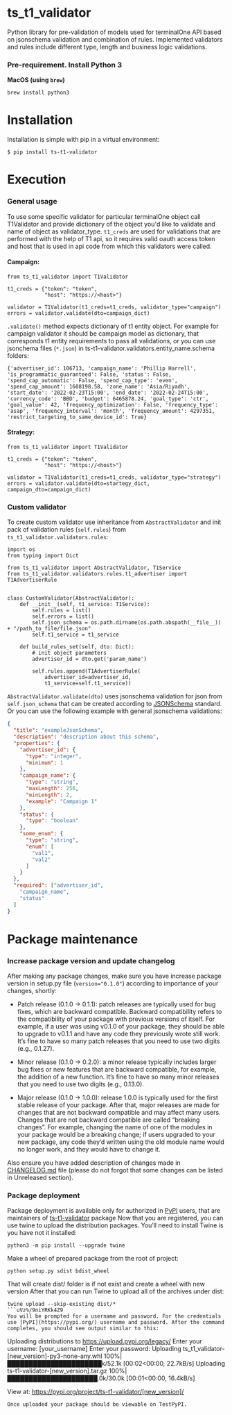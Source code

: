 # ts_t1_validator
Python library for pre-validation of models used for terminalOne API based on jsonschema validation and combination of rules.
Implemented validators and rules include different type, length and business logic validations.

### Pre-requirement. Install Python 3

**MacOS (using `brew`)**

```
brew install python3
```

Installation
============

Installation is simple with pip in a virtual environment:

``` {.bash}
$ pip install ts-t1-validator
```

Execution
============================
### General usage
To use some specific validator for particular terminalOne object call T1Validator and provide dictionary of the object you'd like to validate and name of object as validator_type.
`t1_creds` are used for validations that are performed with the help of T1 api, so it requires valid oauth access token and host that is used in api code from which this validators were called.

#### Campaign:
``` {.python}
from ts_t1_validator import T1Validator

t1_creds = {"token": "token",
            "host": "https://<host>"}
                         
validator = T1Validator(t1_creds=t1_creds, validator_type="campaign")
errors = validator.validate(dto=campaign_dict)
```

`.validate()` method expects dictionary of t1 entity object. For example for campaign validator it should be campaign model as dictionary, that corresponds t1 entity requirements to pass all validations, or you can use jsonchema files (`*.json`) in ts-t1-validator.validators.entity_name.schema folders:
```
{'advertiser_id': 106713, 'campaign_name': 'Phillip Harrell', 'is_programmatic_guaranteed': False, 'status': False, 'spend_cap_automatic': False, 'spend_cap_type': 'even', 'spend_cap_amount': 1608198.58, 'zone_name': 'Asia/Riyadh', 'start_date': '2022-02-23T15:00', 'end_date': '2022-02-24T15:00', 'currency_code': 'BBD', 'budget': 6465878.24, 'goal_type': 'ctr', 'goal_value': 42, 'frequency_optimization': False, 'frequency_type': 'asap', 'frequency_interval': 'month', 'frequency_amount': 4297351, 'restrict_targeting_to_same_device_id': True}
```

#### Strategy:
``` {.python}
from ts_t1_validator import T1Validator

t1_creds = {"token": "token",
            "host": "https://<host>"}
                         
validator = T1Validator(t1_creds=t1_creds, validator_type="strategy")
errors = validator.validate(dto=startegy_dict, campaign_dto=campaign_dict)
```


### Custom validator
To create custom validator use inheritance from `AbstractValidator` and init pack of validation rules (`self.rules`) from `ts_t1_validator.validators.rules`:
``` {.python}
import os
from typing import Dict

from ts_t1_validator import AbstractValidator, T1Service
from ts_t1_validator.validators.rules.t1_advertiser import T1AdvertiserRule


class CustomValidator(AbstractValidator):
    def __init__(self, t1_service: T1Service):
        self.rules = list()
        self.errors = list()
        self.json_schema = os.path.dirname(os.path.abspath(__file__)) + "/path_to_file/file.json"
        self.t1_service = t1_service
        
    def build_rules_set(self, dto: Dict): 
        # init object parameters
        advertiser_id = dto.get('param_name')

        self.rules.append(T1AdvertiserRule(
            advertiser_id=advertiser_id,
            t1_service=self.t1_service))
```

`AbstractValidator.validate(dto)` uses jsonschema validation for json from `self.json_schema` that can be created according to [JSONSchema](https://json-schema.org/learn/getting-started-step-by-step.html#starting) standard.
Or you can use the following example with general jsonschema validations:

```json
{
  "title": "exampleJsonSchema",
  "description": "description about this schema",
  "properties": {
    "advertiser_id": {
      "type": "integer",
      "minimum": 1
    },
    "campaign_name": {
      "type": "string",
      "maxLength": 256,
      "minLength": 2,
      "example": "Campaign 1"
    },
    "status": {
      "type": "boolean"
    },
    "some_enum": {
      "type": "string",
      "enum": [
        "val1",
        "val2"
      ]
    }
  },
  "required": ["advertiser_id",
    "campaign_name",
    "status"
  ]
}
```

Package maintenance
============================
### Increase package version and update changelog
After making any package changes, make sure you have increase package version in setup.py file (`version="0.1.0"`) according to importance of your changes, shortly:
* Patch release (0.1.0 -> 0.1.1): patch releases are typically used for bug fixes, which are backward compatible. Backward compatibility refers to the compatibility of your package with previous versions of itself. For example, if a user was using v0.1.0 of your package, they should be able to upgrade to v0.1.1 and have any code they previously wrote still work. It’s fine to have so many patch releases that you need to use two digits (e.g., 0.1.27).

* Minor release (0.1.0 -> 0.2.0): a minor release typically includes larger bug fixes or new features that are backward compatible, for example, the addition of a new function. It’s fine to have so many minor releases that you need to use two digits (e.g., 0.13.0).

* Major release (0.1.0 -> 1.0.0): release 1.0.0 is typically used for the first stable release of your package. After that, major releases are made for changes that are not backward compatible and may affect many users. Changes that are not backward compatible are called “breaking changes”. For example, changing the name of one of the modules in your package would be a breaking change; if users upgraded to your new package, any code they’d written using the old module name would no longer work, and they would have to change it.

Also ensure you have added description of changes made in [ CHANGELOG.md](https://gist.github.com/juampynr/4c18214a8eb554084e21d6e288a18a2c) file (please do not forgot that some changes can be listed in Unreleased section).

### Package deployment
Package deployment is available only for authorized in [PyPI](https://pypi.org/) users, that are maintainers of [ts-t1-validator](https://pypi.org/project/ts-t1-validator/) package
Now that you are registered, you can use twine to upload the distribution packages. You’ll need to install Twine is you have not it installed:
```{.bash}
python3 -m pip install --upgrade twine
```
Make a wheel of prepared package from the root of project:
```
python setup.py sdist bdist_wheel 
```
That will create dist/ folder is if not exist and create a wheel with new version
After that you can run Twine to upload all of the archives under dist:
```{.bash}
twine upload --skip-existing dist/*
```uVz%/9niYRKk4Z9
You will be prompted for a username and password. For the credentials use [PyPI](https://pypi.org/) username and password. After the command completes, you should see output similar to this:
```
Uploading distributions to https://upload.pypi.org/legacy/
Enter your username: [your_username]
Enter your password: 
Uploading ts_t1_validator-[new_version]-py3-none-any.whl
100%|██████████████████████k/52.1k [00:02<00:00, 22.7kB/s]
Uploading ts-t1-validator-[new_version].tar.gz
100%|█████████████████████.0k/30.0k [00:01<00:00, 16.4kB/s]


View at:
https://pypi.org/project/ts-t1-validator/[new_version]/
```
Once uploaded your package should be viewable on TestPyPI.

